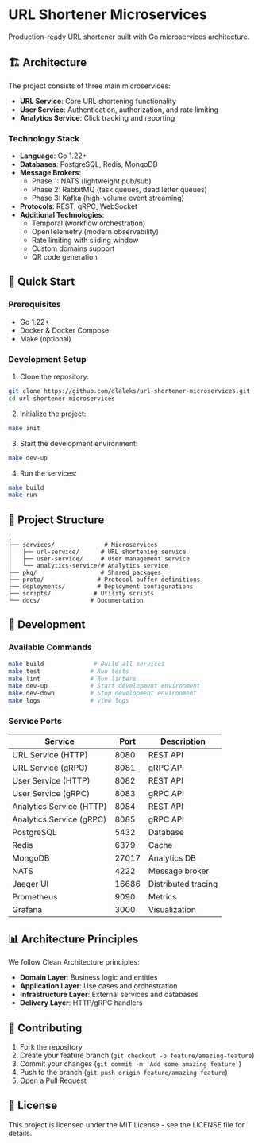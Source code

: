 # URL Shortener Microservices

Production-ready URL shortener built with Go microservices architecture.

## 🏗️ Architecture

The project consists of three main microservices:
- **URL Service**: Core URL shortening functionality
- **User Service**: Authentication, authorization, and rate limiting
- **Analytics Service**: Click tracking and reporting

### Technology Stack

- **Language**: Go 1.22+
- **Databases**: PostgreSQL, Redis, MongoDB
- **Message Brokers**:
    - Phase 1: NATS (lightweight pub/sub)
    - Phase 2: RabbitMQ (task queues, dead letter queues)
    - Phase 3: Kafka (high-volume event streaming)
- **Protocols**: REST, gRPC, WebSocket
- **Additional Technologies**:
    - Temporal (workflow orchestration)
    - OpenTelemetry (modern observability)
    - Rate limiting with sliding window
    - Custom domains support
    - QR code generation

## 🚀 Quick Start

### Prerequisites

- Go 1.22+
- Docker & Docker Compose
- Make (optional)

### Development Setup

1. Clone the repository:
```bash
git clone https://github.com/dlaleks/url-shortener-microservices.git
cd url-shortener-microservices
```

2. Initialize the project:
```bash
make init
```

3. Start the development environment:
```bash
make dev-up
```

4. Run the services:
```bash
make build
make run
```

## 📁 Project Structure

```
.
├── services/              # Microservices
│   ├── url-service/      # URL shortening service
│   ├── user-service/     # User management service
│   └── analytics-service/# Analytics service
├── pkg/                  # Shared packages
├── proto/               # Protocol buffer definitions
├── deployments/         # Deployment configurations
├── scripts/            # Utility scripts
└── docs/              # Documentation
```

## 🔧 Development

### Available Commands

```bash
make build              # Build all services
make test              # Run tests
make lint              # Run linters
make dev-up            # Start development environment
make dev-down          # Stop development environment
make logs              # View logs
```

### Service Ports

| Service | Port | Description |
|---------|------|-------------|
| URL Service (HTTP) | 8080 | REST API |
| URL Service (gRPC) | 8081 | gRPC API |
| User Service (HTTP) | 8082 | REST API |
| User Service (gRPC) | 8083 | gRPC API |
| Analytics Service (HTTP) | 8084 | REST API |
| Analytics Service (gRPC) | 8085 | gRPC API |
| PostgreSQL | 5432 | Database |
| Redis | 6379 | Cache |
| MongoDB | 27017 | Analytics DB |
| NATS | 4222 | Message broker |
| Jaeger UI | 16686 | Distributed tracing |
| Prometheus | 9090 | Metrics |
| Grafana | 3000 | Visualization |

## 📊 Architecture Principles

We follow Clean Architecture principles:
- **Domain Layer**: Business logic and entities
- **Application Layer**: Use cases and orchestration
- **Infrastructure Layer**: External services and databases
- **Delivery Layer**: HTTP/gRPC handlers

## 🤝 Contributing

1. Fork the repository
2. Create your feature branch (`git checkout -b feature/amazing-feature`)
3. Commit your changes (`git commit -m 'Add some amazing feature'`)
4. Push to the branch (`git push origin feature/amazing-feature`)
5. Open a Pull Request

## 📝 License

This project is licensed under the MIT License - see the LICENSE file for details.